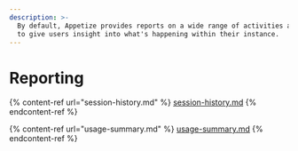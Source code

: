 ```yaml
---
description: >-
  By default, Appetize provides reports on a wide range of activities and fields
  to give users insight into what's happening within their instance.
---
```


# Reporting

{% content-ref url="session-history.md" %}
[session-history.md](session-history.md)
{% endcontent-ref %}

{% content-ref url="usage-summary.md" %}
[usage-summary.md](usage-summary.md)
{% endcontent-ref %}
